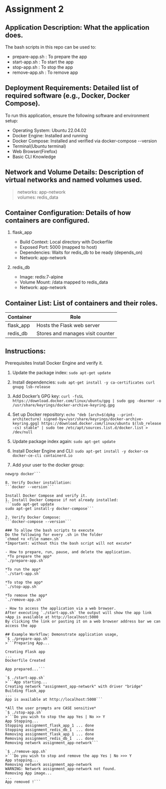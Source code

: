 # Assignment 2
## Application Description: What the application does.
The bash scripts in this repo can be used to:
- prepare-app.sh : To prepare the app
- start-app.sh : To start the app
- stop-app.sh : To stop the app
- remove-app.sh : To remove app

## Deployment Requirements: Detailed list of required software (e.g., Docker, Docker Compose).
To run this application, ensure the following software and environment setup:
- Operating System: Ubuntu 22.04.02
- Docker Engine: Installed and running
- Docker Compose: Installed and verified via docker-compose --version
- Terminal(Ubuntu terminal)
- Web Browser(Firefox)
- Basic CLI Knowledge
 
## Network and Volume Details: Description of virtual networks and named volumes used.
>networks: app-network  
>volumes: redis_data

## Container Configuration: Details of how containers are configured.
1. flask_app
	- Build Context: Local directory with Dockerfile
	- Exposed Port: 5000 (mapped to host)
	- Dependencies: Waits for redis\_db to be ready (depends\_on)
	- Network: app-network

2. redis_db
	- Image: redis:7-alpine
	- Volume Mount: /data mapped to redis_data
	- Network: app-network

## Container List: List of containers and their roles.
| Container | Role |
|-----------|------|
| flask_app | Hosts the Flask web server |
| redis_db | Stores and manages visit counter |

## Instructions:
Prerequisites
Install Docker Engine and verify it. 
1. Update the package index:
```sudo apt-get update```

2. Install dependencies: 
```sudo apt-get install -y ca-certificates curl gnupg lsb-release```
 
3. Add Docker’s GPG key: 
```curl -fsSL https://download.docker.com/linux/ubuntu/gpg | sudo gpg -dearmor -o /usr/share/keyrings/docker-archive-keyring.gpg```

4. Set up Docker repository: 
```echo "deb [arch=$(dpkg --print-architecture) signed-by=/usr/share/keyrings/docker-archive-keyring.gpg] https://download.docker.com/linux/ubuntu $(lsb_release -cs) stable" | sudo tee /etc/apt/sources.list.d/docker.list > /dev/null```

5. Update package index again: 
```sudo apt-get update```
 
6. Install Docker Engine and CLI: 
```sudo apt-get install -y docker-ce docker-ce-cli containerd.io```

7. Add your user to the docker group: 
```sudo usermod -aG docker $USER  
newgrp docker```

8. Verify Docker installation: 
```docker --version```

Install Docker Compose and verify it.
1. Install Docker Compose if not already installed:
```sudo apt-get update
sudo apt-get install-y docker-compose```

2. Verify Docker Compose:
```docker-compose --version```

### To allow the bash scripts to execute
Do the following for every .sh in the folder
`chmod +x <file name>.sh`
*Important: without this the bash script will not excute*

- How to prepare, run, pause, and delete the application.
 *To prepare the app*
`./prepare-app.sh`

*To run the app*
`./start-app.sh`

*To stop the app*
`./stop-app.sh`

*To remove the app*
`./remove-app.sh`

- How to access the application via a web browser.
After executing `./start-app.sh` the output will show the app link
>App is available at http://localhost:5000
By clicking the link or pasting it on a web browser address bar we can access the app

## Example Workflow: Demonstrate application usage, 
`$ ./prepare-app.sh`
>```Preparing App...

Creating Flask app
...
Dockerfile Created

App prepared...```

`$ ./start-app.sh`
>```App starting...
Creating network "assignment_app-network" with driver "bridge"
Building flask_app
...
App is available at http://localhost:5000```

*All the user prompts are CASE sensitive*
`$ ./stop-app.sh` 
>```Do you wish to stop the app Yes | No >> Y
App Stopping...
Stopping assignment_flask_app_1 ... done
Stopping assignment_redis_db_1  ... done
Removing assignment_flask_app_1 ... done
Removing assignment_redis_db_1  ... done
Removing network assignment_app-network```

`$ ./remove-app.sh`
>```Do you wish to stop and remove the app Yes | No >>> Y
App stopping...
Removing network assignment_app-network
WARNING: Network assignment_app-network not found.
Removing App image...
...
App removed !```
